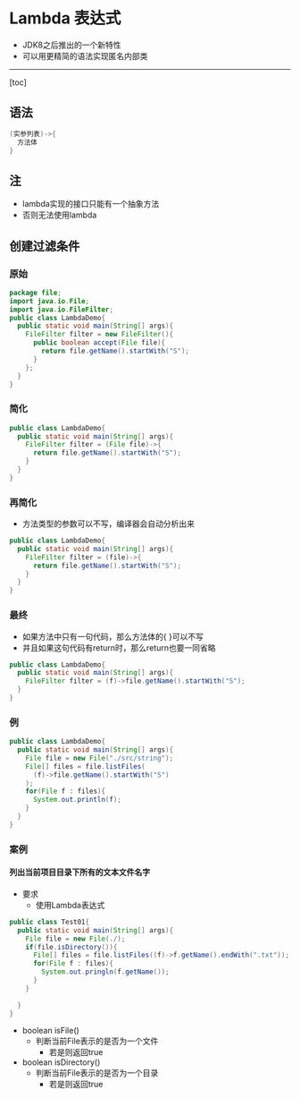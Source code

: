 # Lambda 表达式

- JDK8之后推出的一个新特性
- 可以用更精简的语法实现匿名内部类

---

[toc]



## 语法

```java
(实参列表)->{
  方法体
}
```

## 注

- lambda实现的接口只能有一个抽象方法
- 否则无法使用lambda

## 创建过滤条件

### 原始

```java
package file;
import java.io.File;
import java.io.FileFilter;
public class LambdaDemo{
  public static void main(String[] args){
    FileFilter filter = new FileFilter(){
      public boolean accept(File file){
        return file.getName().startWith("S");
      }
    };
  }
}
```

### 简化

```java
public class LambdaDemo{
  public static void main(String[] args){
    FileFilter filter = (File file)->{
      return file.getName().startWith("S");
    }
  }
}
```

### 再简化

- 方法类型的参数可以不写，编译器会自动分析出来

```java
public class LambdaDemo{
  public static void main(String[] args){
    FileFilter filter = (file)->{
      return file.getName().startWith("S");
    }
  }
}
```

### 最终

- 如果方法中只有一句代码，那么方法体的{ }可以不写
- 并且如果这句代码有return时，那么return也要一同省略

```java
public class LambdaDemo{
  public static void main(String[] args){
    FileFilter filter = (f)->file.getName().startWith("S");
  }
}
```

### 例

```java
public class LambdaDemo{
  public static void main(String[] args){
    File file = new File("./src/string");
    File[] files = file.listFiles(
      (f)->file.getName().startWith("S")
    );
    for(File f : files){
      System.out.println(f);
    }
  }
}
```

### 案例

#### 列出当前项目目录下所有的文本文件名字

- 要求
  - 使用Lambda表达式

```java
public class Test01{
  public static void main(String[] args){
    File file = new File(./);
    if(file.isDirectory()){
      File[] files = file.listFiles((f)->f.getName().endWith(".txt"));
      for(File f : files){
        System.out.pringln(f.getName());
      }
    }
      
  }
}
```

- boolean isFile()
  - 判断当前File表示的是否为一个文件
    - 若是则返回true
- boolean isDirectory()
  - 判断当前File表示的是否为一个目录
    - 若是则返回true
